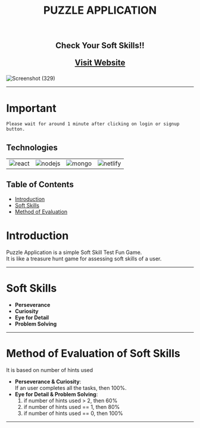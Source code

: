 <h1 align="center"> PUZZLE APPLICATION </h1> <br>

<h2 align="center">Check Your Soft Skills!!

[Visit Website](https://elitmus-407bb.web.app/)

</h2>

![Screenshot (329)](https://user-images.githubusercontent.com/103384027/236931903-a65dd4c8-f82b-474d-9a0d-44897fc452f0.png)

<hr>

# Important

    Please wait for around 1 minute after clicking on login or signup button.

## Technologies

<table>
<tr >

<td>
<!-- react -->
<img src="https://img.shields.io/badge/React-20232A?style=for-the-badge&logo=react&logoColor=61DAFB" alt="react" /> </td>

<td>
<!-- nodeJS -->
<img src="https://img.shields.io/badge/Node.js-43853D?style=for-the-badge&logo=node.js&logoColor=white" alt="nodejs" /> </td>

<td>
<!-- mongoDB -->
<img src="https://img.shields.io/badge/MongoDB-4EA94B?style=for-the-badge&logo=mongodb&logoColor=white" alt="mongo" /> </td>

<td>
<!-- netlify -->
<img src="https://img.shields.io/badge/Netlify-00C7B7?style=for-the-badge&logo=netlify&logoColor=white" alt="netlify" /> </td>

</tr>

</table>

## Table of Contents

- [Introduction](#introduction)
- [Soft Skills](#softSkills)
- [Method of Evaluation](#methodOfEvaluationOfSoftSkills)

# Introduction

Puzzle Application is a simple Soft Skill Test Fun Game.<br/>
It is like a treasure hunt game for assessing soft skills of a user.

<hr>

# Soft Skills

- **Perseverance**
- **Curiosity**
- **Eye for Detail**
- **Problem Solving**

<hr>

# Method of Evaluation of Soft Skills

It is based on number of hints used<br />

- **Perseverance & Curiosity**: <br/>
  If an user completes all the tasks, then 100%.<br />
- **Eye for Detail & Problem Solving**: <br />
  1. if number of hints used > 2, then 60% <br />
  2. if number of hints used == 1, then 80% <br />
  3. if number of hints used == 0, then 100% <br />

<hr>
